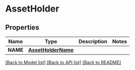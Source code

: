 # AssetHolder

## Properties
Name | Type | Description | Notes
------------ | ------------- | ------------- | -------------
**NAME** | [**AssetHolderName**](AssetHolderName.md) |  | 

[[Back to Model list]](../README.md#documentation-for-models) [[Back to API list]](../README.md#documentation-for-api-endpoints) [[Back to README]](../README.md)


